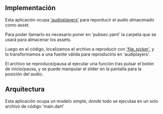 ## Implementación

Esta aplicación ocupa ['audioplayers'](https://pub.dev/packages/audioplayers) para reporducir el audio almacenado como asset.

Para poder llamarlo es necesario poner en 'pubsec.yaml' la carpeta que se usará para almacenar los assets.

Luego en el código, localizamos el archivo a reproducir con ['file_picker'](https://pub.dev/packages/file_picker), y lo transformamos a una fuente válida para reproducirlo en 'audiplayers'.

El archivo se reproduce/pausa al ejecutar una función tras pulsar el botón de inicio/pausa, y se puede manipular el slider en la pantalla para la posición del audio.

## Arquitectura

Esta aplicación ocupa un modelo simple, donde todo se ejecutaa en un solo archivo de código 'main.dart'